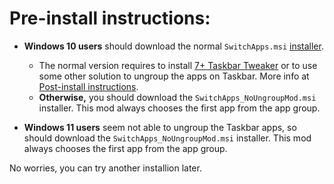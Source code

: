# Pre-install instructions:

* **Windows 10 users** should download the normal `SwitchApps.msi` [installer](https://github.com/dima-iholkin/SwitchApps/releases/latest).  
    * The normal version requires to install [7+ Taskbar Tweaker](https://rammichael.com/7-taskbar-tweaker) or to use some other solution to ungroup the apps on Taskbar. More info at [Post-install instructions](/_docs/Post-Install.md).  
    * **Otherwise,** you should download the `SwitchApps_NoUngroupMod.msi` installer. This mod always chooses the first app from the app group.  

* **Windows 11 users** seem not able to ungroup the Taskbar apps, so should download the `SwitchApps_NoUngroupMod.msi` installer. This mod always chooses the first app from the app group.  

No worries, you can try another installion later.
